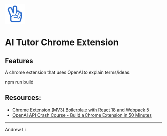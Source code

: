 <img src="src/assets/img/icon-128.png" width="64"/>

# AI Tutor Chrome Extension

## Features

A chrome extension that uses OpenAI to explain terms/ideas.

npm run build

## Resources:

- [Chrome Extension (MV3) Boilerplate with React 18 and Webpack 5](https://github.com/lxieyang/chrome-extension-boilerplate-react)
- [OpenAI API Crash Course - Build a Chrome Extension in 50 Minutes](https://www.youtube.com/watch?v=N2z6EZFWfsQ&t=2823s&ab_channel=bezbos.)

---

Andrew Li
